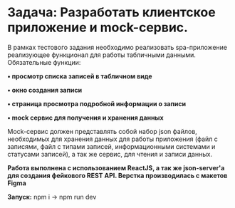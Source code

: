 # Задача: Разработать клиентское приложение и mock-сервис.

В рамках тестового задания необходимо реализовать spa-приложение реализующее функционал для работы табличными данными.
Обязательные функции:

**• просмотр списка записей в табличном виде**

**• окно создания записи**

**• страница просмотра подробной информации о записи**

**• mock сервис для получения и хранения данных**

Mock-сервис должен представлять собой набор json файлов, необходимых для хранения данных для работы приложения (файл с записями,
файл с типами записей, информационными системами и статусами записей), а так же сервис, для чтения и записи данных.

**Работа выполнена с использованием ReactJS, а так же json-server'а для создания фейкового REST API. Верстка производилась с макетов Figma**

**Запуск:**
npm i -> npm run dev
